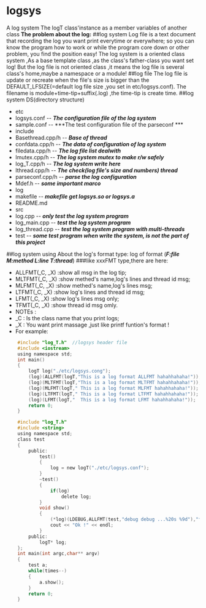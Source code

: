 # logsys
A log system
The logT class'instance as a member variables of another class
**The problem about the log:**
##log system
Log file is a text document that recording the log you want print everytime or everywhere; so you can know the program how to work or while the program core down or other problem, you find the position easy!
The log system is a oriented class system ,As a base template class ,as the class's father-class you want set log! But the log file is not oriented class ,it means the log file is several class's home,maybe a namespace or a module!
##log file
The log file is update or recreate when the file's size is bigger than the DEFAULT_LFSIZE(=default log file size ,you set in etc/logsys.conf). The filename is module+time-tip+suffix(.log) ,the time-tip is create time.
##log system DS(directory structure)
- etc
 - logsys.conf -- ***The configuration file of the  log system***
 - sample.conf -- ***The test configuration file of the parseconf ***
- include
 - Basethread.cpp/h -- ***Base of thread***
 - confdata.cpp/h -- ***The data of configuration of log system***
 - filedata.cpp/h -- ***The log file list dealwith***
 - lmutex.cpp/h -- ***The log system mutex to make r/w safely***
 - log_T.cpp/h -- ***The log system write here***
 - lthread.cpp/h -- ***The check(log file's size and numbers) thread***
 - parseconf.cpp/h -- ***parse the log configuration***
 - Mdef.h -- ***some important marco***
- log
- makefile -- ***makefile get logsys.so or logsys.a***
- README.md
- src
 - log.cpp -- ***only test the log system program***
 - log_main.cpp -- ***test the log system program***
 - log_thread.cpp -- ***test the log system program with multi-threads***
- test -- ***some test program when write the system, is not the part of this project***

##log system using
 About the log's format type:
 log of format (***F:file M:method L:line T:thread***) 
###like xxxFMT type,there are here: 
- ALLFMT(_C, _X)    :show all msg in the log tip;
- MLTFMT(_C, _X) :show methed's name,log's lines and thread id msg;
- MLFMT(_C, _X)  :show methed's name,log's lines msg;
- LTFMT(_C, _X)  :show log's lines and thread id msg;
- LFMT(_C, _X)   :show log's lines msg only;
- TFMT(_C, _X)   :show thread id msg omly.
- NOTEs :
 - _C : Is the class name that you print logs;
 - _X : You want print massage ,just like printf funtion's format !
- For example:
```c
    #include "log_T.h"  //logsys header file
    #include <iostream>
    using namespace std;
    int main()
    {
        logT log("./etc/logsys.cong");
        (log)(ALLFMT(logT,"This is a log format ALLFMT hahahhahaha!"));
        (log)(MLTFMT(logT,"This is a log format MLTFMT hahahhahaha!"));
        (log)(MLFMT(logT," This is a log format MLFMT hahahhahaha!"));
        (log)(LTFMT(logT," This is a log format LTFMT hahahhahaha!"));
        (log)(LFMT(logT,"  This is a log format LFMT hahahhahaha!"));
        return 0;
    }
```

```c
	#include "log_T.h"
	#include <string>
	using namespace std;
	class test
	{
		public:
			test()
			{
				log = new logT("./etc/logsys.conf");
			}
			~test()
			{
				if(log)
					delete log;
			}
			void show()
			{
				(*log)(LDEBUG,ALLFMT(test,"debug debug ...%20s %9d"),"format",LOG_DEBUG);
				cout << "Ok !" << endl;
			}
		public:
			logT* log;
	};
	int main(int argc,char** argv)
	{
		test a;
		while(times--)
		{
			a.show();
		}
		return 0;
	}
```
